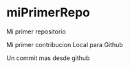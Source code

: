 # miPrimerRepo

Mi primer repositorio

Mi primer contribucion Local para Github

Un commit mas desde github
